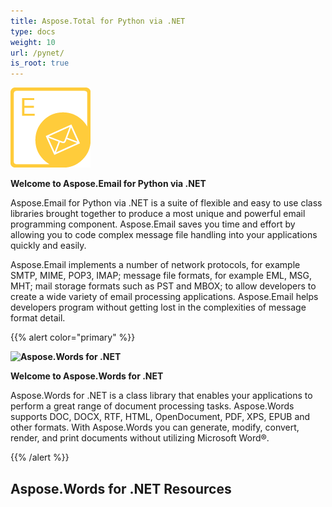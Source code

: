 ```yaml
---
title: Aspose.Total for Python via .NET
type: docs
weight: 10
url: /pynet/
is_root: true
---
```



**![Aspose.Email for Python via .NET](home_email_python.png)**

**Welcome to Aspose.Email for Python via .NET**

Aspose.Email for Python via .NET is a suite of flexible and easy to use class libraries brought together to produce a most unique and powerful email programming component. Aspose.Email saves you time and effort by allowing you to code complex message file handling into your applications quickly and easily.

Aspose.Email implements a number of network protocols, for example SMTP, MIME, POP3, IMAP; message file formats, for example EML, MSG, MHT; mail storage formats such as PST and MBOX; to allow developers to create a wide variety of email processing applications. Aspose.Email helps developers program without getting lost in the complexities of message format detail.





{{% alert color="primary" %}} 

**![ Aspose.Words for .NET](home_1.png)**

**Welcome to Aspose.Words for .NET** 

Aspose.Words for .NET is a class library that enables your applications to perform a great range of document processing tasks. Aspose.Words supports DOC, DOCX, RTF, HTML, OpenDocument, PDF, XPS, EPUB and other formats. With Aspose.Words you can generate, modify, convert, render, and print documents without utilizing Microsoft Word®.

{{% /alert %}} 

## **Aspose.Words for .NET Resources**
